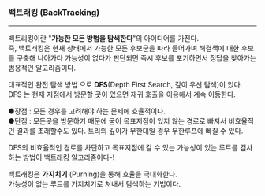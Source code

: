 ### 백트래킹 (BackTracking)
***

백트리킹이란 "__가능한 모든 방법을 탐색한다__"의 아이디어를 가진다.   
즉, 백트래킹은 현재 상태에서 가능한 모든 후보군을 따라 들어가며 해결책에 대한 후보를 구축해 나아가다 가능성이 없다가 판단되면 즉시 후보를 포기하면서 정답을 찾아가는 범용적인 알고리즘이다.

대표적인 완전 탐색 방법 으로 __DFS__(Depth First Search, 깊이 우선 탐색)이 있다.   
DFS 는 현재 지점에서 방문할 곳이 있으면 재귀 호출을 이용해서 계속 이동한다.   

●장점 : 모든 경우를 고려해야 하는 문제에 효율적이다.   
●단점 : 모든곳을 방문하기 때문에 굳이 목표지점이 있지 않는 경로로 빠져서 비효율적인 결과를 초래할수도 있다. 트리의 깊이가 무한대일 경우 무한루프에 빠질 수 있다.   

DFS의 비효율적인 경로를 차단하고 목표지점에 갈 수 있는 가능성이 있는 루트를 검사하는 방법이 백트래킹 알고리즘이다-!   

백트래킹은 __가지치기__ (Purning)을 통해 효율을 극대화한다.   
가능성이 없는 루트를 가지치기로 쳐내서 탐색하는 기법이다.   

